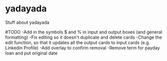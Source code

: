 # yadayada
Stuff about yadayada

#TODO
-Add in the symbols $ and % in input and output boxes (and general formatting)
-Fix editing so it doesn't duplicate and delete cards
-Change the edit function, so that it updates all the output cards to input cards (e.g. Linkedin Profile)
-Add overlay to confirm removal
-Remove term for payday loan and put original date